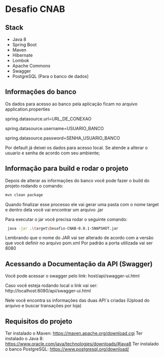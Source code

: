 # Desafio CNAB

## Stack
- Java 8
- Spring Boot
- Maven
- Hibernate
- Lombok
- Apache Commons
- Swagger
- PostgreSQL (Para o banco de dados)

## Informações do banco
Os dados para acesso ao banco pela aplicação ficam no arquivo application.properties

spring.datasource.url=URL_DE_CONEXAO

spring.datasource.username=USUARIO_BANCO

spring.datasource.password=SENHA_USUARIO_BANCO

Por default já deixei os dados para acesso local. Se atende a alterar o usuario e senha de acordo com seu ambiente;


## Informação para build e rodar o projeto

Depois de alterar as informações do banco você pode fazer o build do projeto rodando o comando:

```bash
mvn clean package
```

Quando finalizar esse processo ele vai gerar uma pasta com o nome target e dentro dela você vai encontrar um arquivo .jar

Para executar o jar você precisa rodar o seguinte comando:
```bash
 java -jar .\target\Desafio-CNAB-0.0.1-SNAPSHOT.jar
```
Lembrando que o nome do JAR vai ser alterado de acordo com a versão que você definir no arquivo pom.xml
Por padrão a porta utilizada vai ser 8080

## Acessando a Documentação da API (Swagger)

Você pode acessar o swagger pelo link: host/api/swagger-ui.html

Caso você esteja rodando local o link vai ser: http://localhost:8080/api/swagger-ui.html

Nele você encontra ss informações das duas API´s criadas (Upload do arquivo e buscar transações por loja)


## Requisitos do projeto

Ter instalado o Maven: https://maven.apache.org/download.cgi
Ter instalado o Java 8: https://www.oracle.com/java/technologies/downloads/#java8
Ter instalado o banco PostgreSQL: https://www.postgresql.org/download/
